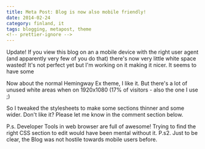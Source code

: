 ```yaml
---
title: Meta Post: Blog is now also mobile friendly!
date: 2014-02-24
category: finland, it
tags: blogging, metapost, theme
<!-- prettier-ignore -->
---
```


Update! If you view this blog on an a mobile device with the right user agent (and apparently very few of you do that) there's now very little white space wasted! It's not perfect yet but I'm working on it making it nicer. It seems to have some

Now about the normal Hemingway Ex theme, I like it. But there's a lot of unused white areas when on 1920x1080 (17% of visitors - also the one I use ;)

So I tweaked the stylesheets to make some sections thinner and some wider. Don't like it? Please let me know in the comment section below.

P.s. Developer Tools in web browser are full of awesome! Trying to find the right CSS section to edit would have been mental without it. P.s2. Just to be clear, the Blog was not hostile towards mobile users before.
